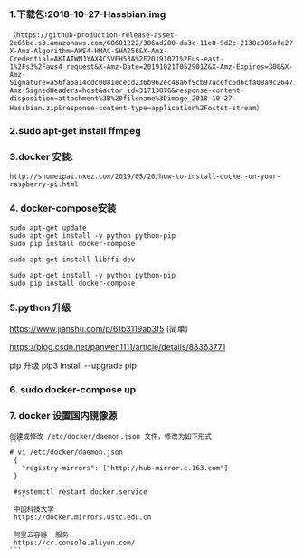 ### 1.下载包:2018-10-27-Hassbian.img 
    （https://github-production-release-asset-2e65be.s3.amazonaws.com/68601222/306ad200-da3c-11e8-9d2c-2138c905afe2?X-Amz-Algorithm=AWS4-HMAC-SHA256&X-Amz-Credential=AKIAIWNJYAX4CSVEH53A%2F20191021%2Fus-east-1%2Fs3%2Faws4_request&X-Amz-Date=20191021T052901Z&X-Amz-Expires=300&X-Amz-Signature=a56fa5a14cdc0081ececd236b962ec48a6f9cb97acefc6d6cfa08a9c2647105a&X-Amz-SignedHeaders=host&actor_id=31713876&response-content-disposition=attachment%3B%20filename%3Dimage_2018-10-27-Hassbian.zip&response-content-type=application%2Foctet-stream）
### 2.sudo apt-get install ffmpeg

### 3.docker 安装:
    http://shumeipai.nxez.com/2019/05/20/how-to-install-docker-on-your-raspberry-pi.html
    
### 4. docker-compose安装
    sudo apt-get update
    sudo apt-get install -y python python-pip
    sudo pip install docker-compose
    
    sudo apt-get install libffi-dev

    sudo apt-get install -y python python-pip
    sudo pip install docker-compose
### 5.python 升级
   https://www.jianshu.com/p/61b3119ab3f5 (简单)
   
   https://blog.csdn.net/panwen1111/article/details/88363771
    
   pip 升级 
   pip3 install --upgrade pip
   
   
 ### 6. sudo docker-compose up   
   
   
### 7. docker 设置国内镜像源   
    创建或修改 /etc/docker/daemon.json 文件，修改为如下形式
    ```
    # vi /etc/docker/daemon.json
     {
       "registry-mirrors": ["http://hub-mirror.c.163.com"]
     }
     
     #systemctl restart docker.service

     中国科技大学
     https://docker.mirrors.ustc.edu.cn

     阿里云容器  服务
     https://cr.console.aliyun.com/
    ```
  
  
  
    
    
